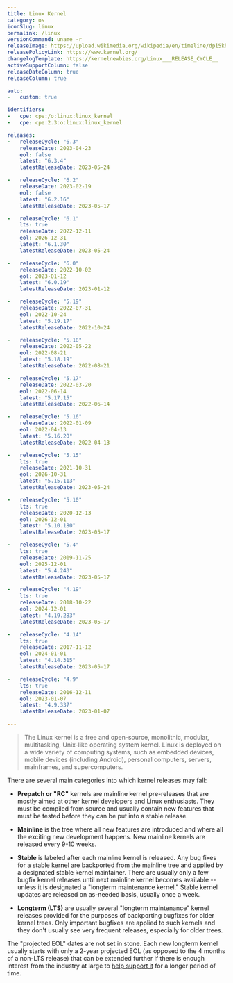 ```yaml
---
title: Linux Kernel
category: os
iconSlug: linux
permalink: /linux
versionCommand: uname -r
releaseImage: https://upload.wikimedia.org/wikipedia/en/timeline/dpi5kh7zrbnsv0awp42ul4evaq7vltm.png
releasePolicyLink: https://www.kernel.org/
changelogTemplate: https://kernelnewbies.org/Linux___RELEASE_CYCLE__
activeSupportColumn: false
releaseDateColumn: true
releaseColumn: true

auto:
-   custom: true

identifiers:
-   cpe: cpe:/o:linux:linux_kernel
-   cpe: cpe:2.3:o:linux:linux_kernel

releases:
-   releaseCycle: "6.3"
    releaseDate: 2023-04-23
    eol: false
    latest: "6.3.4"
    latestReleaseDate: 2023-05-24

-   releaseCycle: "6.2"
    releaseDate: 2023-02-19
    eol: false
    latest: "6.2.16"
    latestReleaseDate: 2023-05-17

-   releaseCycle: "6.1"
    lts: true
    releaseDate: 2022-12-11
    eol: 2026-12-31
    latest: "6.1.30"
    latestReleaseDate: 2023-05-24

-   releaseCycle: "6.0"
    releaseDate: 2022-10-02
    eol: 2023-01-12
    latest: "6.0.19"
    latestReleaseDate: 2023-01-12

-   releaseCycle: "5.19"
    releaseDate: 2022-07-31
    eol: 2022-10-24
    latest: "5.19.17"
    latestReleaseDate: 2022-10-24

-   releaseCycle: "5.18"
    releaseDate: 2022-05-22
    eol: 2022-08-21
    latest: "5.18.19"
    latestReleaseDate: 2022-08-21

-   releaseCycle: "5.17"
    releaseDate: 2022-03-20
    eol: 2022-06-14
    latest: "5.17.15"
    latestReleaseDate: 2022-06-14

-   releaseCycle: "5.16"
    releaseDate: 2022-01-09
    eol: 2022-04-13
    latest: "5.16.20"
    latestReleaseDate: 2022-04-13

-   releaseCycle: "5.15"
    lts: true
    releaseDate: 2021-10-31
    eol: 2026-10-31
    latest: "5.15.113"
    latestReleaseDate: 2023-05-24

-   releaseCycle: "5.10"
    lts: true
    releaseDate: 2020-12-13
    eol: 2026-12-01
    latest: "5.10.180"
    latestReleaseDate: 2023-05-17

-   releaseCycle: "5.4"
    lts: true
    releaseDate: 2019-11-25
    eol: 2025-12-01
    latest: "5.4.243"
    latestReleaseDate: 2023-05-17

-   releaseCycle: "4.19"
    lts: true
    releaseDate: 2018-10-22
    eol: 2024-12-01
    latest: "4.19.283"
    latestReleaseDate: 2023-05-17

-   releaseCycle: "4.14"
    lts: true
    releaseDate: 2017-11-12
    eol: 2024-01-01
    latest: "4.14.315"
    latestReleaseDate: 2023-05-17

-   releaseCycle: "4.9"
    lts: true
    releaseDate: 2016-12-11
    eol: 2023-01-07
    latest: "4.9.337"
    latestReleaseDate: 2023-01-07

---
```


> The Linux kernel is a free and open-source, monolithic, modular, multitasking, Unix-like operating
> system kernel. Linux is deployed on a wide variety of computing systems, such as embedded devices,
> mobile devices (including Android), personal computers, servers, mainframes, and supercomputers.

There are several main categories into which kernel releases may fall:

- **Prepatch or "RC"** kernels are mainline kernel pre-releases that are mostly aimed at other
  kernel developers and Linux enthusiasts. They must be compiled from source and usually contain new
  features that must be tested before they can be put into a stable release.

- **Mainline** is the tree where all new features are introduced and where all the exciting new
  development happens. New mainline kernels are released every 9-10 weeks.

- **Stable** is labeled after each mainline kernel is released. Any bug fixes for a stable kernel
  are backported from the mainline tree and applied by a designated stable kernel maintainer.
  There are usually only a few bugfix kernel releases until next mainline kernel becomes available
  -- unless it is designated a "longterm maintenance kernel." Stable kernel updates are released on
  as-needed basis, usually once a week.

- **Longterm (LTS)** are usually several "longterm maintenance" kernel releases provided for the
  purposes of backporting bugfixes for older kernel trees. Only important bugfixes are applied to
  such kernels and they don't usually see very frequent releases, especially for older trees.

The "projected EOL" dates are not set in stone. Each new longterm kernel usually starts with only a
2-year projected EOL (as opposed to the 4 months of a non-LTS release) that can be extended further
if there is enough interest from the industry at large to [help support it](http://www.kroah.com/log/blog/2021/02/03/helping-out-with-lts-kernel-releases)
for a longer period of time.
